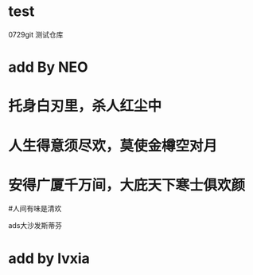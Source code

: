 # test

0729git 测试仓库

# add By NEO

# 托身白刃里，杀人红尘中
# 人生得意须尽欢，莫使金樽空对月
# 安得广厦千万间，大庇天下寒士俱欢颜
#人间有味是清欢

ads大沙发斯蒂芬
# add by lvxia